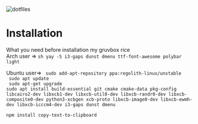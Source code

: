 ![dotfiles](https://user-images.githubusercontent.com/109595809/228862367-4c1792a3-893e-46ce-81a3-8b68a95b714b.png)

# Installation
What you need before installation my gruvbox rice <br />
Arch user =>  ```sh
              yay -S i3-gaps dunst dmenu ttf-font-awesome polybar light 
              ```


Ubuntu user=> ``` sudo add-apt-repository ppa:regolith-linux/unstable```<br />
                  ``` sudo apt update```<br />
                  ``` sudo apt-get upgrade```<br />
                   ```sudo apt install build-essential git cmake cmake-data pkg-config libcairo2-dev libxcb1-dev libxcb-util0-dev libxcb-randr0-dev libxcb-                      composite0-dev python3-xcbgen xcb-proto libxcb-image0-dev libxcb-ewmh-dev libxcb-icccm4-dev i3-gaps dunst dmenu```<br />

```sh
npm install copy-text-to-clipboard
```
